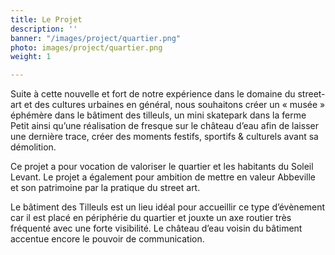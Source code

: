 ```yaml
---
title: Le Projet
description: ''
banner: "/images/project/quartier.png"
photo: images/project/quartier.png
weight: 1

---
```

Suite à cette nouvelle et fort de notre expérience dans le domaine du street-art et des cultures urbaines en général, nous souhaitons créer un « musée » éphémère dans le bâtiment des tilleuls, un mini skatepark dans la ferme Petit ainsi qu’une réalisation de fresque sur le château d’eau afin de laisser une dernière trace, créer des moments festifs, sportifs & culturels avant sa démolition.


Ce projet a pour vocation de valoriser le quartier et les habitants du Soleil Levant.
Le projet a également pour ambition de mettre en valeur Abbeville et son patrimoine par la pratique du street art.

Le bâtiment des Tilleuls est un lieu idéal pour accueillir ce type d’évènement car il est placé en périphérie du quartier et jouxte un axe routier très fréquenté avec une forte visibilité. Le château d’eau voisin du bâtiment accentue encore le pouvoir de communication.